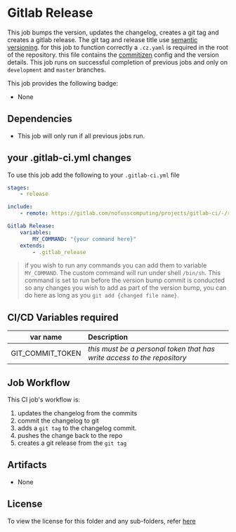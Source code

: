 # Gitlab Release
This job bumps the version, updates the changelog, creates a git tag and creates a gitlab release. The git tag and release title use [semantic versioning](https://semver.org/). for this job to function correctly a `.cz.yaml` is required in the root of the repository. this file contains the [commitizen](https://github.com/commitizen-tools/commitizen) config and the version details. This job runs on successful completion of previous jobs and only on `development` and `master` branches.


This job provides the following badge:

- None

## Dependencies

- This job will only run if all previous jobs run.

## your .gitlab-ci.yml changes
To use this job add the following to your `.gitlab-ci.yml` file

``` yaml
stages:
    - release

include:
    - remote: https://gitlab.com/nofusscomputing/projects/gitlab-ci/-/raw/development/gitlab_release/.gitlab-ci.yml

Gitlab Release:
    variables:
        MY_COMMAND: "{your command here}"
    extends:
        - .gitlab_release
```
> if you wish to run any commands you can add them to variable `MY_COMMAND`. The custom command will run under shell `/bin/sh`. This command is set to run before the version bump commit is conducted so any changes you wish to add as part of the version bump, you can do here as long as you `git add {changed file name}`.


## CI/CD Variables required

| var name | Description |
|:----:|:----|
| GIT_COMMIT_TOKEN | *this must be a personal token that has write access to the repository* |


## Job Workflow

This CI job's workflow is:

1. updates the changelog from the commits
1. commit the changelog to git
1. adds a `git tag` to the changelog commit. 
1. pushes the change back to the repo
1. creates a git release from the `git tag`


## Artifacts

 - None

## License
To view the license for this folder and any sub-folders, refer [here](https://gitlab.com/nofusscomputing/projects/gitlab-ci)













